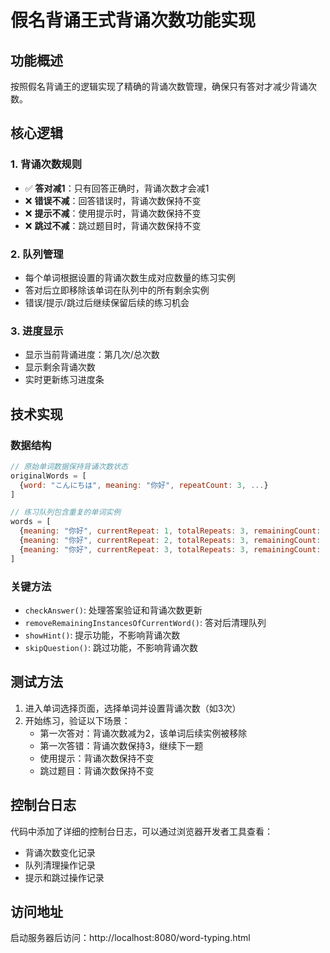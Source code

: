# 假名背诵王式背诵次数功能实现

## 功能概述
按照假名背诵王的逻辑实现了精确的背诵次数管理，确保只有答对才减少背诵次数。

## 核心逻辑

### 1. 背诵次数规则
- ✅ **答对减1**：只有回答正确时，背诵次数才会减1
- ❌ **错误不减**：回答错误时，背诵次数保持不变
- ❌ **提示不减**：使用提示时，背诵次数保持不变  
- ❌ **跳过不减**：跳过题目时，背诵次数保持不变

### 2. 队列管理
- 每个单词根据设置的背诵次数生成对应数量的练习实例
- 答对后立即移除该单词在队列中的所有剩余实例
- 错误/提示/跳过后继续保留后续的练习机会

### 3. 进度显示
- 显示当前背诵进度：第几次/总次数
- 显示剩余背诵次数
- 实时更新练习进度条

## 技术实现

### 数据结构
```javascript
// 原始单词数据保持背诵次数状态
originalWords = [
  {word: "こんにちは", meaning: "你好", repeatCount: 3, ...}
]

// 练习队列包含重复的单词实例
words = [
  {meaning: "你好", currentRepeat: 1, totalRepeats: 3, remainingCount: 3, ...},
  {meaning: "你好", currentRepeat: 2, totalRepeats: 3, remainingCount: 2, ...},
  {meaning: "你好", currentRepeat: 3, totalRepeats: 3, remainingCount: 1, ...}
]
```

### 关键方法
- `checkAnswer()`: 处理答案验证和背诵次数更新
- `removeRemainingInstancesOfCurrentWord()`: 答对后清理队列
- `showHint()`: 提示功能，不影响背诵次数
- `skipQuestion()`: 跳过功能，不影响背诵次数

## 测试方法
1. 进入单词选择页面，选择单词并设置背诵次数（如3次）
2. 开始练习，验证以下场景：
   - 第一次答对：背诵次数减为2，该单词后续实例被移除
   - 第一次答错：背诵次数保持3，继续下一题
   - 使用提示：背诵次数保持不变
   - 跳过题目：背诵次数保持不变

## 控制台日志
代码中添加了详细的控制台日志，可以通过浏览器开发者工具查看：
- 背诵次数变化记录
- 队列清理操作记录
- 提示和跳过操作记录

## 访问地址
启动服务器后访问：http://localhost:8080/word-typing.html
